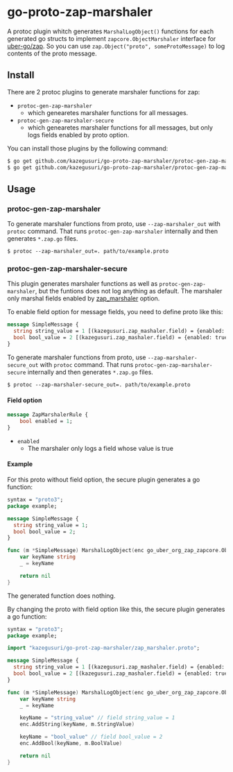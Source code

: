 # go-proto-zap-marshaler

A protoc plugin whitch generates `MarshalLogObject()` functions for each generated go structs to implement `zapcore.ObjectMarshaler` interface for [uber-go/zap](https://github.com/uber-go/zap). So you can use `zap.Object("proto", someProtoMessage)` to log contents of the proto message.

## Install

There are 2 protoc plugins to generate marshaler functions for zap:

* `protoc-gen-zap-marshaler`
  * which genearetes marshaler functions for all messages.
* `protoc-gen-zap-marshaler-secure`
  * which genearetes marshaler functions for all messages, but only logs fields enabled by proto option.

You can install those plugins by the following command:

```bash
$ go get github.com/kazegusuri/go-proto-zap-marshaler/protoc-gen-zap-marshaler
$ go get github.com/kazegusuri/go-proto-zap-marshaler/protoc-gen-zap-marshaler-secure
```

## Usage

### protoc-gen-zap-marshaler

To generate marshaler functions from proto, use `--zap-marshaler_out` with `protoc` command. That runs `protoc-gen-zap-marshaler` internally and then generates `*.zap.go` files.

```
$ protoc --zap-marshaler_out=. path/to/example.proto
```

### protoc-gen-zap-marshaler-secure

This plugin generates marshaler functions as well as `protoc-gen-zap-marshaler`, but the funtions does not log anything as default. The marshaler only marshal fields enabled by [zap_marshaler](https://github.com/kazegusuri/go-proto-zap-marshaler/blob/master/zap_marshaler.proto) option.


To enable field option for message fields, you need to define proto like this:

```proto
message SimpleMessage {
  string string_value = 1 [(kazegusuri.zap_mashaler.field) = {enabled: true}];
  bool bool_value = 2 [(kazegusuri.zap_mashaler.field) = {enabled: true}];
}
```

To generate marshaler functions from proto, use `--zap-marshaler-secure_out` with `protoc` command. That runs `protoc-gen-zap-marshaler-secure` internally and then generates `*.zap.go` files.

```
$ protoc --zap-marshaler-secure_out=. path/to/example.proto
```

#### Field option

```proto
message ZapMarshalerRule {
    bool enabled = 1;
}
```

* `enabled`
   * The marshaler only logs a field whose value is true

#### Example

For this proto without field option, the secure plugin generates a go function:

```proto
syntax = "proto3";
package example;

message SimpleMessage {
  string string_value = 1;
  bool bool_value = 2;
}
```

```go
func (m *SimpleMessage) MarshalLogObject(enc go_uber_org_zap_zapcore.ObjectEncoder) error {
	var keyName string
	_ = keyName

	return nil
}
```

The generated function does nothing.

By changing the proto with field option like this, the secure plugin generates a go function:


```proto
syntax = "proto3";
package example;

import "kazegusuri/go-prot-zap-marshaler/zap_marshaler.proto";

message SimpleMessage {
  string string_value = 1 [(kazegusuri.zap_mashaler.field) = {enabled: true}];
  bool bool_value = 2 [(kazegusuri.zap_mashaler.field) = {enabled: true}];
}
```

```go
func (m *SimpleMessage) MarshalLogObject(enc go_uber_org_zap_zapcore.ObjectEncoder) error {
	var keyName string
	_ = keyName

	keyName = "string_value" // field string_value = 1
	enc.AddString(keyName, m.StringValue)

	keyName = "bool_value" // field bool_value = 2
	enc.AddBool(keyName, m.BoolValue)

	return nil
}
```
